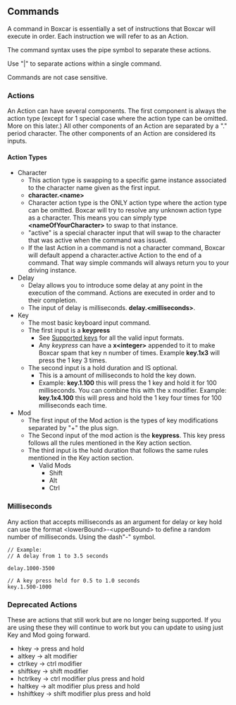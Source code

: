 ## Commands

A command in Boxcar is essentially a set of instructions that Boxcar will execute in order. Each instruction we will refer to as an Action.

The command syntax uses the pipe symbol to separate these actions. 

Use "|" to separate actions within a single command.

Commands are not case sensitive.


### Actions

An Action can have several components. The first component is always the action type (except for 1 special case where the action type can be omitted. More on this later.) All other components of an Action are separated by a "." period character. The other components of an Action are considered its inputs. 

#### Action Types

- Character
	+ This action type is swapping to a specific game instance associated to the character name given as the first input.
	+ **character.\<name>**
	+ Character action type is the ONLY action type where the action type can be omitted. Boxcar will try to resolve any unknown action type as a character. This means you can simply type 
	**\<nameOfYourCharacter>** to swap to that instance.
	+ "active" is a special character input that will swap to the character that was active when the command was issued.
	+ If the last Action in a command is not a character command, Boxcar will default append a character.active Action to the end of a command. That way simple commands will always return you to your driving instance.
- Delay
	+ Delay allows you to introduce some delay at any point in the execution of the command. Actions are executed in order and to their completion.
	+ The input of delay is milliseconds. **delay.\<milliseconds>**.
- Key
	+ The most basic keyboard input command.
	+ The first input is a **keypress**
		* See [Supported keys](keypress) for all the valid input formats.
		* Any *keypress* can have a **x\<integer>** appended to it to make Boxcar spam that key n number of times. Example **key.1x3** will press the 1 key 3 times.
	+ The second input is a hold duration and IS optional.
		* This is a amount of milliseconds to hold the key down.
		* Example: **key.1.100** this will press the 1 key and hold it for 100 milliseconds. You can combine this with the x modifier. Example: **key.1x4.100** this will press and hold the 1 key four times for 100 milliseconds each time.
- Mod
	+ The first input of the Mod action is the types of key modifications separated by "+" the plus sign.
	+ The Second input of the mod action is the **keypress**. This key press follows all the rules mentioned in the Key action section.
	+ The third input is the hold duration that follows the same rules mentioned in the Key action section.
		* Valid Mods
			- Shift
			- Alt
			- Ctrl
			

### Milliseconds
Any action that accepts milliseconds as an argument for delay or key hold can use the format \<lowerBound>-\<upperBound> to define a random number of milliseconds. Using the dash"-" symbol.
```
// Example:
// A delay from 1 to 3.5 seconds

delay.1000-3500

// A key press held for 0.5 to 1.0 seconds
key.1.500-1000
```
			

### Deprecated Actions
These are actions that still work but are no longer being supported.
If you are using these they will continue to work but you can update to using just Key and Mod going forward. 

- hkey -> press and hold
- altkey -> alt modifier
- ctrlkey -> ctrl modifier
- shiftkey -> shift modifier
- hctrlkey -> ctrl modifier plus press and hold
- haltkey -> alt modifier plus press and hold
- hshiftkey -> shift modifier plus press and hold
			
